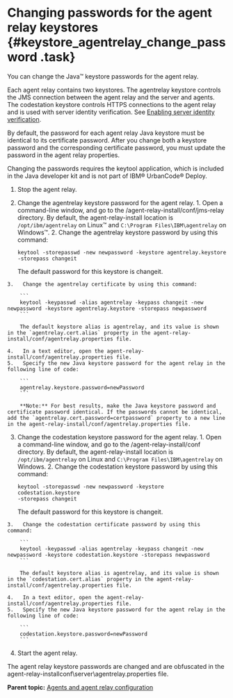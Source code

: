 # Changing passwords for the agent relay keystores {#keystore_agentrelay_change_password .task}

You can change the Java™ keystore passwords for the agent relay.

Each agent relay contains two keystores. The agentrelay keystore controls the JMS connection between the agent relay and the server and agents. The codestation keystore controls HTTPS connections to the agent relay and is used with server identity verification. See [Enabling server identity verification](../../com.ibm.udeploy.install.doc/topics/ssl_addl_security.md#).

By default, the password for each agent relay Java keystore must be identical to its certificate password. After you change both a keystore password and the corresponding certificate password, you must update the password in the agent relay properties.

Changing the passwords requires the keytool application, which is included in the Java developer kit and is not part of IBM® UrbanCode® Deploy.

1.  Stop the agent relay.
2.   Change the agentrelay keystore password for the agent relay. 
    1.   Open a command-line window, and go to the /agent-relay-install/conf/jms-relay directory. By default, the agent-relay-install location is `/opt/ibm/agentrelay` on Linux™ and `C:\Program Files\IBM\agentrelay` on Windows™. 
    2.   Change the agentrelay keystore password by using this command: 

        ```
        keytool -storepasswd -new newpassword -keystore agentrelay.keystore
        -storepass changeit
        ```

        The default password for this keystore is changeit.

    3.   Change the agentrelay certificate by using this command: 

        ```
        keytool -keypasswd -alias agentrelay -keypass changeit -new newpassword -keystore agentrelay.keystore -storepass newpassword
        ```

        The default keystore alias is agentrelay, and its value is shown in the `agentrelay.cert.alias` property in the agent-relay-install/conf/agentrelay.properties file.

    4.   In a text editor, open the agent-relay-install/conf/agentrelay.properties file. 
    5.   Specify the new Java keystore password for the agent relay in the following line of code: 

        ```
        agentrelay.keystore.password=newPassword
        ```

        **Note:** For best results, make the Java keystore password and certificate password identical. If the passwords cannot be identical, add the `agentrelay.cert.password=certpassword` property to a new line in the agent-relay-install/conf/agentrelay.properties file.

3.   Change the codestation keystore password for the agent relay. 
    1.   Open a command-line window, and go to the /agent-relay-install/conf directory. By default, the agent-relay-install location is `/opt/ibm/agentrelay` on Linux and `C:\Program Files\IBM\agentrelay` on Windows. 
    2.   Change the codestation keystore password by using this command: 

        ```
        keytool -storepasswd -new newpassword -keystore codestation.keystore
        -storepass changeit
        ```

        The default password for this keystore is changeit.

    3.   Change the codestation certificate password by using this command: 

        ```
        keytool -keypasswd -alias agentrelay -keypass changeit -new newpassword -keystore codestation.keystore -storepass newpassword
        ```

        The default keystore alias is agentrelay, and its value is shown in the `codestation.cert.alias` property in the agent-relay-install/conf/agentrelay.properties file.

    4.   In a text editor, open the agent-relay-install/conf/agentrelay.properties file. 
    5.   Specify the new Java keystore password for the agent relay in the following line of code: 

        ```
        codestation.keystore.password=newPassword
        ```

4.  Start the agent relay.

The agent relay keystore passwords are changed and are obfuscated in the agent-relay-installconf\\server\\agentrelay.properties file.

**Parent topic:** [Agents and agent relay configuration](../topics/configure_agents.md)

